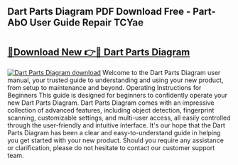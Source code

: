 ## Dart Parts Diagram PDF Download Free - Part-AbO User Guide Repair TCYae

# <h2><a href="http://dfiyxd.blite.top/?on=Dart+Parts+Diagram">🔗Download New 👉🔴 Dart Parts Diagram</a></h2>

[![Dart Parts Diagram download](https://i.imgur.com/lujVjoI.png)](http://dfiyxd.blite.top/?on=Dart+Parts+Diagram)
Welcome to the Dart Parts Diagram user manual, your trusted guide to understanding and using your new product, from setup to maintenance and beyond. Operating Instructions for Beginners This guide is designed for beginners to confidently operate your new Dart Parts Diagram. Dart Parts Diagram comes with an impressive collection of advanced features, including object detection, fingerprint scanning, customizable settings, and multi-user access, all easily controlled through the user-friendly and intuitive interface. It's our hope that the Dart Parts Diagram has been a clear and easy-to-understand guide in helping you get started with your new product. Should you require any assistance or clarification, please do not hesitate to contact our customer support team.
